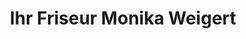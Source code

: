 ---
title: "Ihr Friseur Monika Weigert"
url: /ebermannsdorf/ihr-friseur-monika-weigert/
shop: Friseur
---